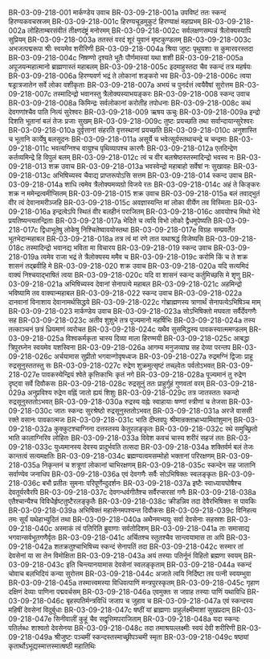 BR-03-09-218-001	मार्कण्डेय उवाच
BR-03-09-218-001a	उपविष्टं ततः स्कन्दं हिरण्यकवचस्रजम्
BR-03-09-218-001c	हिरण्यचूडमुकुटं हिरण्याक्षं महाप्रभम्
BR-03-09-218-002a	लोहिताम्बरसंवीतं तीक्ष्णदंष्ट्रं मनोरमम्
BR-03-09-218-002c	सर्वलक्षणसम्पन्नं त्रैलोक्यस्यापि सुप्रियम्
BR-03-09-218-003a	ततस्तं वरदं शूरं युवानं मृष्टकुण्डलम्
BR-03-09-218-003c	अभजत्पद्मरूपा श्रीः स्वयमेव शरीरिणी
BR-03-09-218-004a	श्रिया जुष्टः पृथुयशाः स कुमारवरस्तदा
BR-03-09-218-004c	निषण्णो दृश्यते भूतैः पौर्णमास्यां यथा शशी
BR-03-09-218-005a	अपूजयन्महात्मानो ब्राह्मणास्तं महाबलम्
BR-03-09-218-005c	इदमाहुस्तदा चैव स्कन्दं तत्र महर्षयः
BR-03-09-218-006a	हिरण्यवर्ण भद्रं ते लोकानां शङ्करो भव
BR-03-09-218-006c	त्वया षड्रात्रजातेन सर्वे लोका वशीकृताः
BR-03-09-218-007a	अभयं च पुनर्दत्तं त्वयैवैषां सुरोत्तम
BR-03-09-218-007c	तस्मादिन्द्रो भवानस्तु त्रैलोक्यस्याभयङ्करः
BR-03-09-218-008	स्कन्द उवाच
BR-03-09-218-008a	किमिन्द्रः सर्वलोकानां करोतीह तपोधनाः
BR-03-09-218-008c	कथं देवगणांश्चैव पाति नित्यं सुरेश्वरः
BR-03-09-218-009	ऋषय ऊचुः
BR-03-09-218-009a	इन्द्रो दिशति भूतानां बलं तेजः प्रजाः सुखम्
BR-03-09-218-009c	तुष्टः प्रयच्छति तथा सर्वान्दायान्सुरेश्वरः
BR-03-09-218-010a	दुर्वृत्तानां संहरति वृत्तस्थानां प्रयच्छति
BR-03-09-218-010c	अनुशास्ति च भूतानि कार्येषु बलसूदनः
BR-03-09-218-011a	असूर्ये च भवेत्सूर्यस्तथाचन्द्रे च चन्द्रमाः
BR-03-09-218-011c	भवत्यग्निश्च वायुश्च पृथिव्यापश्च कारणैः
BR-03-09-218-012a	एतदिन्द्रेण कर्तव्यमिन्द्रे हि विपुलं बलम्
BR-03-09-218-012c	त्वं च वीर बलश्रेष्ठस्तस्मादिन्द्रो भवस्व नः
BR-03-09-218-013	शक्र उवाच
BR-03-09-218-013a	भवस्वेन्द्रो महाबाहो सर्वेषां नः सुखावहः
BR-03-09-218-013c	अभिषिच्यस्व चैवाद्य प्राप्तरूपोऽसि सत्तम
BR-03-09-218-014	स्कन्द उवाच
BR-03-09-218-014a	शाधि त्वमेव त्रैलोक्यमव्यग्रो विजये रतः
BR-03-09-218-014c	अहं ते किङ्करः शक्र न ममेन्द्रत्वमीप्सितम्
BR-03-09-218-015	शक्र उवाच
BR-03-09-218-015a	बलं तवाद्भुतं वीर त्वं देवानामरीञ्जहि
BR-03-09-218-015c	अवज्ञास्यन्ति मां लोका वीर्येण तव विस्मिताः
BR-03-09-218-016a	इन्द्रत्वेऽपि स्थितं वीर बलहीनं पराजितम्
BR-03-09-218-016c	आवयोश्च मिथो भेदे प्रयतिष्यन्त्यतन्द्रिताः
BR-03-09-218-017a	भेदिते च त्वयि विभो लोको द्वैधमुपेष्यति
BR-03-09-218-017c	द्विधाभूतेषु लोकेषु निश्चितेष्वावयोस्तथा
BR-03-09-218-017e	विग्रहः सम्प्रवर्तेत भूतभेदान्महाबल
BR-03-09-218-018a	तत्र त्वं मां रणे तात यथाश्रद्धं विजेष्यसि
BR-03-09-218-018c	तस्मादिन्द्रो भवानद्य भविता मा विचारय
BR-03-09-218-019	स्कन्द उवाच
BR-03-09-218-019a	त्वमेव राजा भद्रं ते त्रैलोक्यस्य ममैव च
BR-03-09-218-019c	करोमि किं च ते शक्र शासनं तद्ब्रवीहि मे
BR-03-09-218-020	शक्र उवाच
BR-03-09-218-020a	यदि सत्यमिदं वाक्यं निश्चयाद्भाषितं त्वया
BR-03-09-218-020c	यदि वा शासनं स्कन्द कर्तुमिच्छसि मे शृणु
BR-03-09-218-021a	अभिषिच्यस्व देवानां सेनापत्ये महाबल
BR-03-09-218-021c	अहमिन्द्रो भविष्यामि तव वाक्यान्महाबल
BR-03-09-218-022	स्कन्द उवाच
BR-03-09-218-022a	दानवानां विनाशाय देवानामर्थसिद्धये
BR-03-09-218-022c	गोब्राह्मणस्य त्राणार्थं सेनापत्येऽभिषिञ्च माम्
BR-03-09-218-023	मार्कण्डेय उवाच
BR-03-09-218-023a	सोऽभिषिक्तो मघवता सर्वैर्देवगणैः सह
BR-03-09-218-023c	अतीव शुशुभे तत्र पूज्यमानो महर्षिभिः
BR-03-09-218-024a	तस्य तत्काञ्चनं छत्रं ध्रियमाणं व्यरोचत
BR-03-09-218-024c	यथैव सुसमिद्धस्य पावकस्यात्ममण्डलम्
BR-03-09-218-025a	विश्वकर्मकृता चास्य दिव्या माला हिरण्मयी
BR-03-09-218-025c	आबद्धा त्रिपुरघ्नेन स्वयमेव यशस्विना
BR-03-09-218-026a	आगम्य मनुजव्याघ्र सह देव्या परन्तप
BR-03-09-218-026c	अर्चयामास सुप्रीतो भगवान्गोवृषध्वजः
BR-03-09-218-027a	रुद्रमग्निं द्विजाः प्राहू रुद्रसूनुस्ततस्तु सः
BR-03-09-218-027c	रुद्रेण शुक्रमुत्सृष्टं तच्छ्वेतः पर्वतोऽभवत्
BR-03-09-218-027e	पावकस्येन्द्रियं श्वेते कृत्तिकाभिः कृतं नगे
BR-03-09-218-028a	पूज्यमानं तु रुद्रेण दृष्ट्वा सर्वे दिवौकसः
BR-03-09-218-028c	रुद्रसूनुं ततः प्राहुर्गुहं गुणवतां वरम्
BR-03-09-218-029a	अनुप्रविश्य रुद्रेण वह्निं जातो ह्ययं शिशुः
BR-03-09-218-029c	तत्र जातस्ततः स्कन्दो रुद्रसूनुस्ततोऽभवत्
BR-03-09-218-030a	रुद्रस्य वह्नेः स्वाहायाः षण्णां स्त्रीणां च तेजसा
BR-03-09-218-030c	जातः स्कन्दः सुरश्रेष्ठो रुद्रसूनुस्ततोऽभवत्
BR-03-09-218-031a	अरजे वाससी रक्ते वसानः पावकात्मजः
BR-03-09-218-031c	भाति दीप्तवपुः श्रीमान्रक्ताभ्राभ्यामिवांशुमान्
BR-03-09-218-032a	कुक्कुटश्चाग्निना दत्तस्तस्य केतुरलङ्कृतः
BR-03-09-218-032c	रथे समुच्छ्रितो भाति कालाग्निरिव लोहितः
BR-03-09-218-033a	विवेश कवचं चास्य शरीरं सहजं ततः
BR-03-09-218-033c	युध्यमानस्य देवस्य प्रादुर्भवति तत्सदा
BR-03-09-218-034a	शक्तिर्वर्म बलं तेजः कान्तत्वं सत्यमक्षतिः
BR-03-09-218-034c	ब्रह्मण्यत्वमसम्मोहो भक्तानां परिरक्षणम्
BR-03-09-218-035a	निकृन्तनं च शत्रूणां लोकानां चाभिरक्षणम्
BR-03-09-218-035c	स्कन्देन सह जातानि सर्वाण्येव जनाधिप
BR-03-09-218-036a	एवं देवगणैः सर्वैः सोऽभिषिक्तः स्वलङ्कृतः
BR-03-09-218-036c	बभौ प्रतीतः सुमनाः परिपूर्णेन्दुदर्शनः
BR-03-09-218-037a	इष्टैः स्वाध्यायघोषैश्च देवतूर्यरवैरपि
BR-03-09-218-037c	देवगन्धर्वगीतैश्च सर्वैरप्सरसां गणैः
BR-03-09-218-038a	एतैश्चान्यैश्च विविधैर्हृष्टतुष्टैरलङ्कृतैः
BR-03-09-218-038c	क्रीडन्निव तदा देवैरभिषिक्तः स पावकिः
BR-03-09-218-039a	अभिषिक्तं महासेनमपश्यन्त दिवौकसः
BR-03-09-218-039c	विनिहत्य तमः सूर्यं यथेहाभ्युदितं तथा
BR-03-09-218-040a	अथैनमभ्ययुः सर्वा देवसेनाः सहस्रशः
BR-03-09-218-040c	अस्माकं त्वं पतिरिति ब्रुवाणाः सर्वतोदिशम्
BR-03-09-218-041a	ताः समासाद्य भगवान्सर्वभूतगणैर्वृतः
BR-03-09-218-041c	अर्चितश्च स्तुतश्चैव सान्त्वयामास ता अपि
BR-03-09-218-042a	शतक्रतुश्चाभिषिच्य स्कन्दं सेनापतिं तदा
BR-03-09-218-042c	सस्मार तां देवसेनां या सा तेन विमोक्षिता
BR-03-09-218-043a	अयं तस्याः पतिर्नूनं विहितो ब्रह्मणा स्वयम्
BR-03-09-218-043c	इति चिन्त्यानयामास देवसेनां स्वलङ्कृताम्
BR-03-09-218-044a	स्कन्दं चोवाच बलभिदियं कन्या सुरोत्तम
BR-03-09-218-044c	अजाते त्वयि निर्दिष्टा तव पत्नी स्वयम्भुवा
BR-03-09-218-045a	तस्मात्त्वमस्या विधिवत्पाणिं मन्त्रपुरस्कृतम्
BR-03-09-218-045c	गृहाण दक्षिणं देव्याः पाणिना पद्मवर्चसम्
BR-03-09-218-046a	एवमुक्तः स जग्राह तस्याः पाणिं यथाविधि
BR-03-09-218-046c	बृहस्पतिर्मन्त्रविधिं जजाप च जुहाव च
BR-03-09-218-047a	एवं स्कन्दस्य महिषीं देवसेनां विदुर्बुधाः
BR-03-09-218-047c	षष्ठीं यां ब्राह्मणाः प्राहुर्लक्ष्मीमाशां सुखप्रदाम्
BR-03-09-218-047e	सिनीवालीं कुहूं चैव सद्वृत्तिमपराजिताम्
BR-03-09-218-048a	यदा स्कन्दः पतिर्लब्धः शाश्वतो देवसेनया
BR-03-09-218-048c	तदा तमाश्रयल्लक्ष्मीः स्वयं देवी शरीरिणी
BR-03-09-218-049a	श्रीजुष्टः पञ्चमीं स्कन्दस्तस्माच्छ्रीपञ्चमी स्मृता
BR-03-09-218-049c	षष्ठ्यां कृतार्थोऽभूद्यस्मात्तस्मात्षष्ठी महातिथिः
